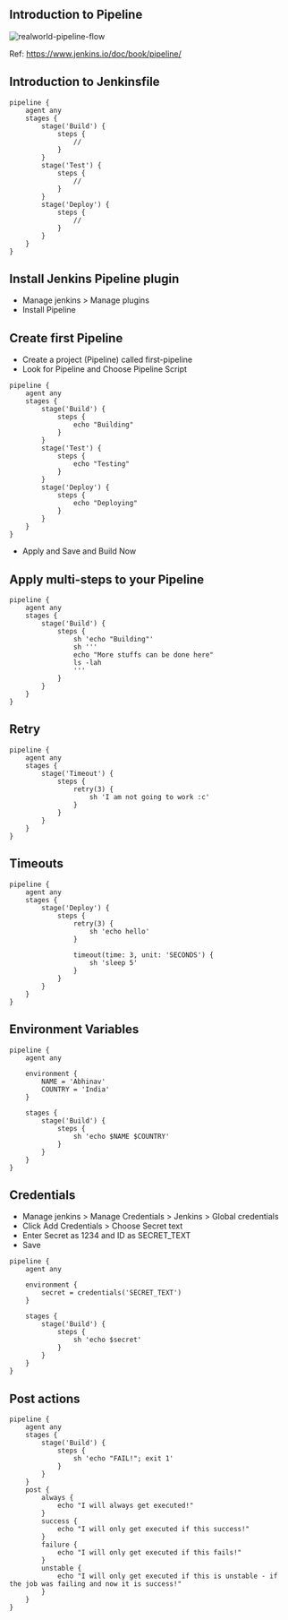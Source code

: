 ## Introduction to Pipeline

<img src="https://www.jenkins.io/doc/book/resources/pipeline/realworld-pipeline-flow.png" alt="realworld-pipeline-flow">

Ref: https://www.jenkins.io/doc/book/pipeline/

##  Introduction to Jenkinsfile

```shell
pipeline {
    agent any 
    stages {
        stage('Build') { 
            steps {
                // 
            }
        }
        stage('Test') { 
            steps {
                // 
            }
        }
        stage('Deploy') { 
            steps {
                // 
            }
        }
    }
}
```

##  Install Jenkins Pipeline plugin

- Manage jenkins > Manage plugins
- Install Pipeline

##  Create first Pipeline

- Create a project (Pipeline) called first-pipeline
- Look for Pipeline and Choose Pipeline Script
```shell
pipeline {
    agent any 
    stages {
        stage('Build') { 
            steps {
                echo "Building"
            }
        }
        stage('Test') { 
            steps {
                echo "Testing"
            }
        }
        stage('Deploy') { 
            steps {
                echo "Deploying"
            }
        }
    }
}
```
- Apply and Save and Build Now

##  Apply multi-steps to your Pipeline

```shell
pipeline {
    agent any 
    stages {
        stage('Build') { 
            steps {
                sh 'echo "Building"'
                sh '''
                echo "More stuffs can be done here"
                ls -lah
                '''
            }
        }
    }
}
```


##  Retry

```shell
pipeline {
    agent any 
    stages {
        stage('Timeout') { 
            steps {
                retry(3) {
                    sh 'I am not going to work :c'
                }
            }
        }
    }
}
```

##  Timeouts

```shell
pipeline {
    agent any 
    stages {
        stage('Deploy') { 
            steps {
                retry(3) {
                    sh 'echo hello'
                }
                
                timeout(time: 3, unit: 'SECONDS') {
                    sh 'sleep 5'
                }
            }
        }
    }
}
```

##  Environment Variables

```shell
pipeline {
    agent any 
    
    environment {
        NAME = 'Abhinav'
        COUNTRY = 'India'
    }
    
    stages {
        stage('Build') { 
            steps {
                sh 'echo $NAME $COUNTRY'
            }
        }
    }
}
```

##  Credentials

- Manage jenkins > Manage Credentials > Jenkins > Global credentials
- Click Add Credentials > Choose Secret text
- Enter Secret as 1234 and ID as SECRET_TEXT
- Save

```shell
pipeline {
    agent any 
    
    environment {
        secret = credentials('SECRET_TEXT')
    }
    
    stages {
        stage('Build') { 
            steps {
                sh 'echo $secret'
            }
        }
    }
}
```

##  Post actions

```shell
pipeline {
    agent any
    stages {
        stage('Build') { 
            steps {
                sh 'echo "FAIL!"; exit 1'
            }
        }
    }
    post {
        always {
            echo "I will always get executed!"
        }
        success {
            echo "I will only get executed if this success!"
        }
        failure {
            echo "I will only get executed if this fails!"
        }
        unstable {
            echo "I will only get executed if this is unstable - if the job was failing and now it is success!"
        }
    }
}
```

